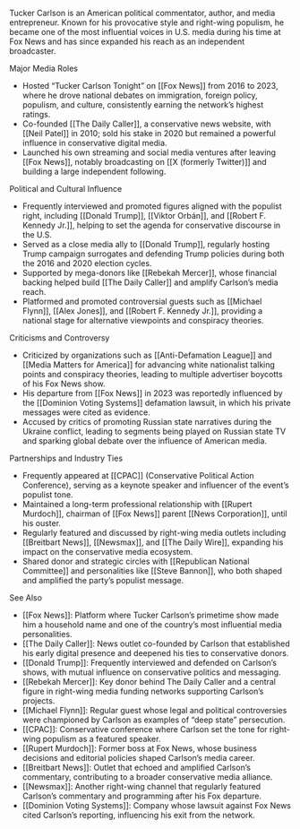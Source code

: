 Tucker Carlson is an American political commentator, author, and media entrepreneur. Known for his provocative style and right-wing populism, he became one of the most influential voices in U.S. media during his time at Fox News and has since expanded his reach as an independent broadcaster.

Major Media Roles

- Hosted “Tucker Carlson Tonight” on [[Fox News]] from 2016 to 2023, where he drove national debates on immigration, foreign policy, populism, and culture, consistently earning the network’s highest ratings.
- Co-founded [[The Daily Caller]], a conservative news website, with [[Neil Patel]] in 2010; sold his stake in 2020 but remained a powerful influence in conservative digital media.
- Launched his own streaming and social media ventures after leaving [[Fox News]], notably broadcasting on [[X (formerly Twitter)]] and building a large independent following.

Political and Cultural Influence

- Frequently interviewed and promoted figures aligned with the populist right, including [[Donald Trump]], [[Viktor Orbán]], and [[Robert F. Kennedy Jr.]], helping to set the agenda for conservative discourse in the U.S.
- Served as a close media ally to [[Donald Trump]], regularly hosting Trump campaign surrogates and defending Trump policies during both the 2016 and 2020 election cycles.
- Supported by mega-donors like [[Rebekah Mercer]], whose financial backing helped build [[The Daily Caller]] and amplify Carlson’s media reach.
- Platformed and promoted controversial guests such as [[Michael Flynn]], [[Alex Jones]], and [[Robert F. Kennedy Jr.]], providing a national stage for alternative viewpoints and conspiracy theories.

Criticisms and Controversy

- Criticized by organizations such as [[Anti-Defamation League]] and [[Media Matters for America]] for advancing white nationalist talking points and conspiracy theories, leading to multiple advertiser boycotts of his Fox News show.
- His departure from [[Fox News]] in 2023 was reportedly influenced by the [[Dominion Voting Systems]] defamation lawsuit, in which his private messages were cited as evidence.
- Accused by critics of promoting Russian state narratives during the Ukraine conflict, leading to segments being played on Russian state TV and sparking global debate over the influence of American media.

  
Partnerships and Industry Ties

- Frequently appeared at [[CPAC]] (Conservative Political Action Conference), serving as a keynote speaker and influencer of the event’s populist tone.
- Maintained a long-term professional relationship with [[Rupert Murdoch]], chairman of [[Fox News]] parent [[News Corporation]], until his ouster.
- Regularly featured and discussed by right-wing media outlets including [[Breitbart News]], [[Newsmax]], and [[The Daily Wire]], expanding his impact on the conservative media ecosystem.
- Shared donor and strategic circles with [[Republican National Committee]] and personalities like [[Steve Bannon]], who both shaped and amplified the party’s populist message.
  

See Also


- [[Fox News]]: Platform where Tucker Carlson’s primetime show made him a household name and one of the country’s most influential media personalities.
- [[The Daily Caller]]: News outlet co-founded by Carlson that established his early digital presence and deepened his ties to conservative donors.
- [[Donald Trump]]: Frequently interviewed and defended on Carlson’s shows, with mutual influence on conservative politics and messaging.
- [[Rebekah Mercer]]: Key donor behind The Daily Caller and a central figure in right-wing media funding networks supporting Carlson’s projects.
- [[Michael Flynn]]: Regular guest whose legal and political controversies were championed by Carlson as examples of “deep state” persecution.
- [[CPAC]]: Conservative conference where Carlson set the tone for right-wing populism as a featured speaker.
- [[Rupert Murdoch]]: Former boss at Fox News, whose business decisions and editorial policies shaped Carlson’s media career.
- [[Breitbart News]]: Outlet that echoed and amplified Carlson’s commentary, contributing to a broader conservative media alliance.
- [[Newsmax]]: Another right-wing channel that regularly featured Carlson’s commentary and programming after his Fox departure.
- [[Dominion Voting Systems]]: Company whose lawsuit against Fox News cited Carlson’s reporting, influencing his exit from the network.